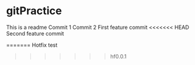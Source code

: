 # gitPractice
This is a readme
Commit 1
Commit 2
First feature commit
<<<<<<< HEAD
Second feature commit

=======
Hotfix test
>>>>>>> hf0.0.1
